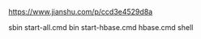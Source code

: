 https://www.jianshu.com/p/ccd3e4529d8a


sbin  start-all.cmd
bin   start-hbase.cmd
hbase.cmd shell

